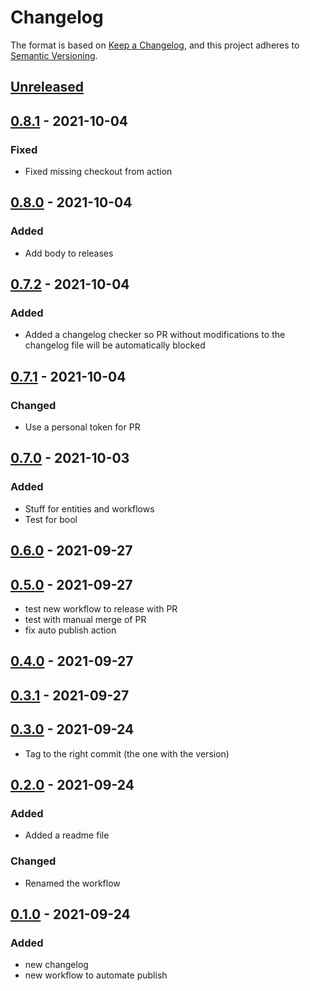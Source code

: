 # Changelog

The format is based on [Keep a Changelog](https://keepachangelog.com/en/1.0.0/),
and this project adheres to [Semantic Versioning](https://semver.org/spec/v2.0.0.html).

## [Unreleased]

## [0.8.1] - 2021-10-04

### Fixed

- Fixed missing checkout from action

## [0.8.0] - 2021-10-04

### Added

- Add body to releases

## [0.7.2] - 2021-10-04

### Added

- Added a changelog checker so PR without modifications to the changelog file will be automatically blocked

## [0.7.1] - 2021-10-04

### Changed

- Use a personal token for PR

## [0.7.0] - 2021-10-03

### Added

- Stuff for entities and workflows
- Test for bool

## [0.6.0] - 2021-09-27

## [0.5.0] - 2021-09-27

- test new workflow to release with PR
- test with manual merge of PR
- fix auto publish action

## [0.4.0] - 2021-09-27

## [0.3.1] - 2021-09-27

## [0.3.0] - 2021-09-24

- Tag to the right commit (the one with the version)

## [0.2.0] - 2021-09-24

### Added

- Added a readme file

### Changed

- Renamed the workflow

## [0.1.0] - 2021-09-24

### Added

- new changelog
- new workflow to automate publish

[Unreleased]: https://github.com/pfeyssaguet/testrepo/compare/0.8.1...HEAD
[0.8.1]: https://github.com/pfeyssaguet/testrepo/compare/0.8.0...0.8.1
[0.8.0]: https://github.com/pfeyssaguet/testrepo/compare/0.7.2...0.8.0
[0.7.2]: https://github.com/pfeyssaguet/testrepo/compare/0.7.1...0.7.2
[0.7.1]: https://github.com/pfeyssaguet/testrepo/compare/0.7.0...0.7.1
[0.7.0]: https://github.com/pfeyssaguet/testrepo/compare/0.6.0...0.7.0
[0.6.0]: https://github.com/pfeyssaguet/testrepo/compare/0.5.0...0.6.0
[0.5.0]: https://github.com/pfeyssaguet/testrepo/compare/0.4.0...0.5.0
[0.4.0]: https://github.com/pfeyssaguet/testrepo/compare/0.3.1...0.4.0
[0.3.1]: https://github.com/pfeyssaguet/testrepo/compare/0.3.0...0.3.1
[0.3.0]: https://github.com/pfeyssaguet/testrepo/compare/0.2.0...0.3.0
[0.2.0]: https://github.com/pfeyssaguet/testrepo/compare/0.1.0...0.2.0
[0.1.0]: https://github.com/pfeyssaguet/testrepo/compare/c8f21c828688b3334b60d91567a8edc336b610bb...0.1.0
